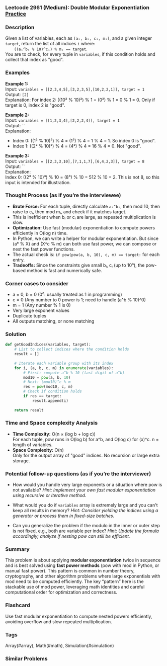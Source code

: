 ### Leetcode 2961 (Medium): Double Modular Exponentiation [Practice](https://leetcode.com/problems/double-modular-exponentiation)

### Description  
Given a list of variables, each as `[aᵢ, bᵢ, cᵢ, mᵢ]`, and a given integer `target`, return the list of all indices `i` where:  
  `((aᵢ^bᵢ % 10)^cᵢ) % mᵢ == target`.  
You are to check, for every tuple in `variables`, if this condition holds and collect that index as "good".

### Examples  

**Example 1:**  
Input: `variables = [[2,3,4,5],[3,2,3,5],[10,2,2,1]], target = 1`  
Output: `[2]`  
Explanation: For index 2: ((10² % 10)²) % 1 = (0²) % 1 = 0 % 1 = 0. Only if target is 0, index 2 is "good".

**Example 2:**  
Input: `variables = [[1,2,3,4],[2,2,2,4]], target = 1`  
Output: ``  
Explanation:  
- Index 0: ((1² % 10)³) % 4 = (1³) % 4 = 1 % 4 = 1. So index 0 is "good".
- Index 1: ((2² % 10)²) % 4 = (4²) % 4 = 16 % 4 = 0. Not "good".

**Example 3:**  
Input: `variables = [[2,3,3,10],[7,1,1,7],[6,4,2,3]], target = 8`  
Output: ``  
Explanation:  
Index 0: ((2³ % 10)³) % 10 = (8³) % 10 = 512 % 10 = 2. This is not 8, so this input is intended for illustration.

### Thought Process (as if you’re the interviewee)  
- **Brute Force:** For each tuple, directly calculate `aᵢ^bᵢ`, then mod 10, then raise to cᵢ, then mod mᵢ, and check if it matches target.
- This is inefficient when bᵢ or cᵢ are large, as repeated multiplication is slow.
- **Optimization:** Use fast (modular) exponentiation to compute powers efficiently in O(log n) time.
- In Python, we can write a helper for modular exponentiation. But since (aᵇ % X) and (X^c % m) can both use fast power, we can compose or nest the fast power functions.
- The actual check is: `if pow(pow(a, b, 10), c, m) == target:` for each entry.
- **Tradeoffs:** Since the constraints give small bᵢ, cᵢ (up to 10³), the pow-based method is fast and numerically safe.

### Corner cases to consider  
- a = 0, b = 0 (0⁰: usually treated as 1 in programming)
- c = 0 (Any number to 0 power is 1; need to handle (a^b % 10)^0)
- m = 1 (Any number % 1 is 0)
- Very large exponent values
- Duplicate tuples
- All outputs matching, or none matching

### Solution

```python
def getGoodIndices(variables, target):
    # List to collect indices where the condition holds
    result = []
    
    # Iterate each variable group with its index
    for i, (a, b, c, m) in enumerate(variables):
        # First: compute a^b % 10 (last digit of a^b)
        mod10 = pow(a, b, 10)
        # Next: (mod10)^c % m
        res = pow(mod10, c, m)
        # Check if condition holds
        if res == target:
            result.append(i)
    
    return result
```

### Time and Space complexity Analysis  

- **Time Complexity:** O(n × (log b + log c))  
    For each tuple, pow runs in O(log b) for a^b, and O(log c) for (x)^c. n = length of variables.
- **Space Complexity:** O(n)  
    Only for the output array of "good" indices. No recursion or large extra storage.

### Potential follow-up questions (as if you’re the interviewer)  

- How would you handle very large exponents or a situation where pow is not available?
  *Hint: Implement your own fast modular exponentiation using recursive or iterative method.*

- What would you do if `variables` array is extremely large and you can't keep all results in memory?
  *Hint: Consider yielding the indices using a generator or process them in fixed-size batches.*

- Can you generalize the problem if the modulo in the inner or outer step is not fixed, e.g., both are variable per index?
  *Hint: Update the formula accordingly; analyze if nesting pow can still be efficient.*

### Summary
This problem is about applying **modular exponentiation** twice in sequence and is best solved using **fast power methods** (pow with mod in Python, or manual fast power). This pattern is common in number theory, cryptography, and other algorithm problems where large exponentials with mod need to be computed efficiently. The key “pattern” here is the stackable use of mod power, leveraging math identities and careful computational order for optimization and correctness.


### Flashcard
Use fast modular exponentiation to compute nested powers efficiently, avoiding overflow and slow repeated multiplication.

### Tags
Array(#array), Math(#math), Simulation(#simulation)

### Similar Problems
